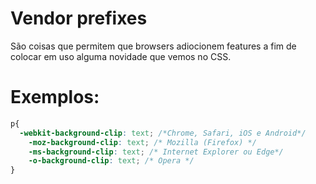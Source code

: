 # Vendor prefixes

São coisas que permitem que browsers adiocionem features a fim de colocar em uso alguma novidade que vemos no CSS.

# Exemplos:

```css
p{
  -webkit-background-clip: text; /*Chrome, Safari, iOS e Android*/
	-moz-background-clip: text; /* Mozilla (Firefox) */
	-ms-background-clip: text; /* Internet Explorer ou Edge*/
	-o-background-clip: text; /* Opera */
}
```